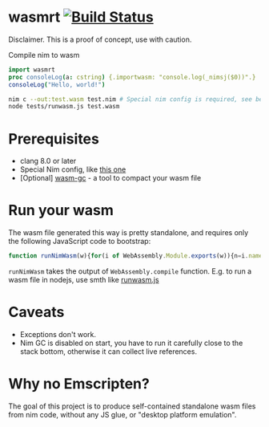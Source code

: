 # wasmrt [![Build Status](https://travis-ci.org/yglukhov/wasmrt.svg?branch=master)](https://travis-ci.org/yglukhov/nimwasmrt)

Disclaimer. This is a proof of concept, use with caution.

Compile nim to wasm
```nim
import wasmrt
proc consoleLog(a: cstring) {.importwasm: "console.log(_nimsj($0))".}
consoleLog("Hello, world!")
```

```sh
nim c --out:test.wasm test.nim # Special nim config is required, see below
node tests/runwasm.js test.wasm
```

# Prerequisites
- clang 8.0 or later
- Special Nim config, like [this one](https://github.com/yglukhov/wasmrt/blob/master/tests/test.nims)
- [Optional] [wasm-gc](https://github.com/alexcrichton/wasm-gc) - a tool to compact your wasm file

# Run your wasm
The wasm file generated this way is pretty standalone, and requires only the following JavaScript code to bootstrap:
```js
function runNimWasm(w){for(i of WebAssembly.Module.exports(w)){n=i.name;if(n[0]==';'){new Function('m',n)(w);break}}}
```
`runNimWasm` takes the output of `WebAssembly.compile` function. E.g. to run a wasm file in nodejs, use smth like [runwasm.js](https://github.com/yglukhov/wasmrt/blob/master/tests/runwasm.js)

# Caveats
- Exceptions don't work.
- Nim GC is disabled on start, you have to run it carefully close to the stack bottom, otherwise it can collect live references.

# Why no Emscripten?
The goal of this project is to produce self-contained standalone wasm files from nim code, without any JS glue, or "desktop platform emulation".
